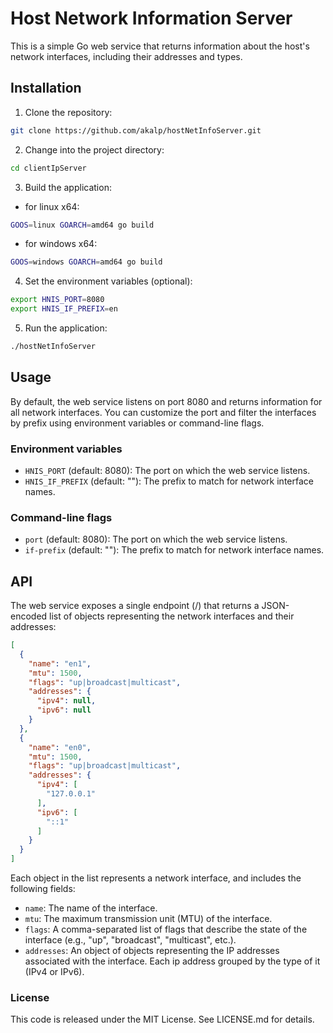 # Host Network Information Server

This is a simple Go web service that returns information about the host's network interfaces, including their addresses and types.

## Installation

1. Clone the repository:
```bash
git clone https://github.com/akalp/hostNetInfoServer.git
```

2. Change into the project directory:

```bash
cd clientIpServer
```

3. Build the application:

* for linux x64:
```bash
GOOS=linux GOARCH=amd64 go build
```
* for windows x64:
```bash
GOOS=windows GOARCH=amd64 go build
```

4. Set the environment variables (optional):
```bash
export HNIS_PORT=8080
export HNIS_IF_PREFIX=en
```

5. Run the application:
```bash
./hostNetInfoServer
```

## Usage

By default, the web service listens on port 8080 and returns information for all network interfaces. You can customize the port and filter the interfaces by prefix using environment variables or command-line flags.

### Environment variables
* `HNIS_PORT` (default: 8080): The port on which the web service listens.
* `HNIS_IF_PREFIX` (default: ""): The prefix to match for network interface names.
### Command-line flags
* `port` (default: 8080): The port on which the web service listens.
* `if-prefix` (default: ""): The prefix to match for network interface names.

## API

The web service exposes a single endpoint (/) that returns a JSON-encoded list of objects representing the network interfaces and their addresses:

```json
[
  {
    "name": "en1",
    "mtu": 1500,
    "flags": "up|broadcast|multicast",
    "addresses": {
      "ipv4": null,
      "ipv6": null
    }
  },
  {
    "name": "en0",
    "mtu": 1500,
    "flags": "up|broadcast|multicast",
    "addresses": {
      "ipv4": [
        "127.0.0.1"
      ],
      "ipv6": [
        "::1"
      ]
    }
  }
]
```
Each object in the list represents a network interface, and includes the following fields:

* `name`: The name of the interface.
* `mtu`: The maximum transmission unit (MTU) of the interface.
* `flags`: A comma-separated list of flags that describe the state of the interface (e.g., "up", "broadcast", "multicast", etc.).
* `addresses`: An object of objects representing the IP addresses associated with the interface. Each ip address grouped by the type of it (IPv4 or IPv6).

### License

This code is released under the MIT License. See LICENSE.md for details.